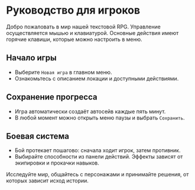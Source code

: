 # Руководство для игроков

Добро пожаловать в мир нашей текстовой RPG. Управление осуществляется мышью и клавиатурой. Основные действия имеют горячие клавиши, которые можно настроить в меню.

## Начало игры
- Выберите `Новая игра` в главном меню.
- Ознакомьтесь с описанием локации и доступными действиями.

## Сохранение прогресса
- Игра автоматически создаёт автосейв каждые пять минут.
- В любой момент можно открыть меню паузы и выбрать `Сохранить`.

## Боевая система
- Бой протекает пошагово: сначала ходит игрок, затем противник.
- Выбирайте способности из панели действий. Эффекты зависят от экипировки и прокачки навыков.

Исследуйте мир, общайтесь с персонажами и принимайте решения, от которых зависит исход истории.
